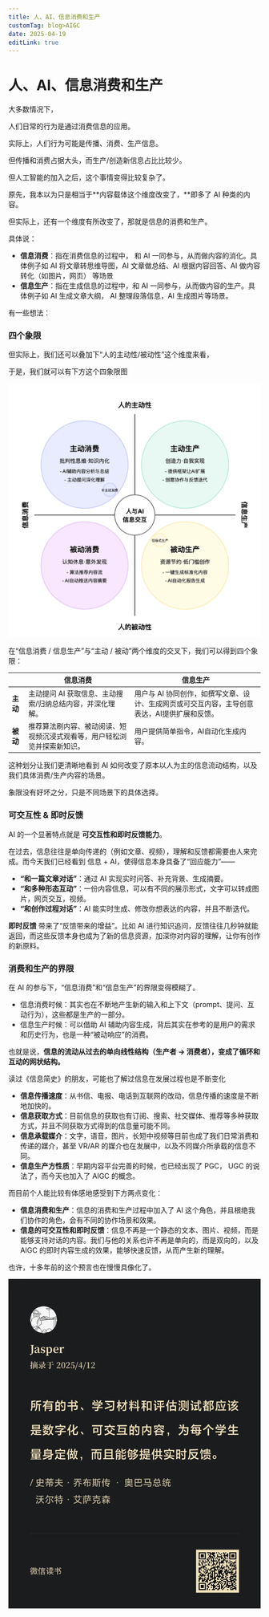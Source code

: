 ```yaml
---
title: 人、AI、信息消费和生产
customTag: blog>AIGC
date: 2025-04-19
editLink: true
---
```


# 人、AI、信息消费和生产

大多数情况下，

人们日常的行为是通过消费信息的应用。

实际上，人们行为可能是传播、消费、生产信息。

但传播和消费占据大头，而生产/创造新信息占比比较少。

但人工智能的加入之后，这个事情变得比较复杂了。

原先，我本以为只是相当于**内容载体这个维度改变了，**即多了 AI 种类的内容。

但实际上，还有一个维度有所改变了，那就是信息的消费和生产。

具体说：

- **信息消费**：指在消费信息的过程中， 和 AI 一同参与，从而做内容的消化。具体例子如 AI 将文章转思维导图，AI 文章做总结、AI 根据内容回答、AI 做内容转化（如图片，网页） 等场景
- **信息生产**：指在生成信息的过程中，和 AI 一同参与，从而做内容的生产。具体例子如 AI 生成文章大纲， AI 整理段落信息，AI 生成图片等场景。

有一些想法：

### 四个象限

但实际上，我们还可以叠加下“人的主动性/被动性”这个维度来看，

于是，我们就可以有下方这个四象限图

![image.png](https://raw.githubusercontent.com/hua-bang/assert-store/master/20250419205719.png)

在“信息消费 / 信息生产”与“主动 / 被动”两个维度的交叉下，我们可以得到四个象限：

||**信息消费**|**信息生产**|
|---|---|---|
|**主动**|主动提问 AI 获取信息、主动搜索/归纳总结内容，并深化理解。|用户与 AI 协同创作，如撰写文章、设计、生成网页或可交互内容，主导创意表达，AI提供扩展和反馈。|
|**被动**|推荐算法刷内容、被动阅读、短视频沉浸式观看等，用户轻松浏览并探索新知识。|用户提供简单指令，AI自动化生成内容。|

这种划分让我们更清晰地看到 AI 如何改变了原本以人为主的信息流动结构，以及我们具体消费/生产内容的场景。

象限没有好坏之分，只是不同场景下的具体选择。

### 可交互性 & 即时反馈

AI 的一个显著特点就是 **可交互性和即时反馈能力**。

在过去，信息往往是单向传递的（例如文章、视频），理解和反馈都需要由人来完成。而今天我们已经看到 信息 + AI，使得信息本身具备了“回应能力”——

- **“和一篇文章对话”**：通过 AI 实现实时问答、补充背景、生成摘要。
- **“和多种形态互动”**：一份内容信息，可以有不同的展示形式，文字可以转成图片，网页交互，视频。
- **“和创作过程对话”**：AI 能实时生成、修改你想表达的内容，并且不断迭代。

**即时反馈** 带来了“反馈带来的增益”。比如 AI 进行知识追问，反馈往往几秒钟就能返回，而这些反馈本身也成为了新的信息资源，加深你对内容的理解，让你有创作的新原料。

### 消费和生产的界限

在 AI 的参与下，“信息消费”和“信息生产”的界限变得模糊了。

- 信息消费时候：其实也在不断地产生新的输入和上下文（prompt、提问、互动行为），这些都是生产的一部分。
- 信息生产时候：可以借助 AI 辅助内容生成，背后其实在参考的是用户的需求和历史行为，也是一种“被动响应”的消费。

也就是说，**信息的流动从过去的单向线性结构（生产者 → 消费者），变成了循环和互动的网状结构。**

读过《信息简史》的朋友，可能也了解过信息在发展过程也是不断变化

- **信息传播速度**：从书信、电报、电话到互联网的改动，信息传播的速度是不断地加快的。
- **信息获取方式**：目前信息的获取也有订阅、搜索、社交媒体、推荐等多种获取方式，并且不同获取方式得到的信息量可能不同。
- **信息承载媒介**：文字，语音，图片，长短中视频等目前也成了我们日常消费和传递的媒介，甚至 VR/AR 的媒介也在发展中，以及不同媒介所承载的信息不同。
- **信息生产方性质**：早期内容平台完善的时候，也已经出现了 PGC， UGC 的说法了，而今天也加入了 AIGC 的概念。

而目前个人能比较有体感地感受到下方两点变化：

- **信息消费和生产**：信息的消费和生产过程中加入了 AI 这个角色，并且根绝我们协作的角色，会有不同的协作场景和效果。
- **信息的可交互性和即时反馈**：信息不再是一个静态的文本、图片、视频，而是能够支持对话的内容。我们与他的关系也许不再是单向的，而是双向的，以及 AIGC 的即时内容生成的效果，能够快速反馈，从而产生新的理解。

也许，十多年前的这个预言也在慢慢具像化了。

![image.png](https://raw.githubusercontent.com/hua-bang/assert-store/master/20250419205657.png)
